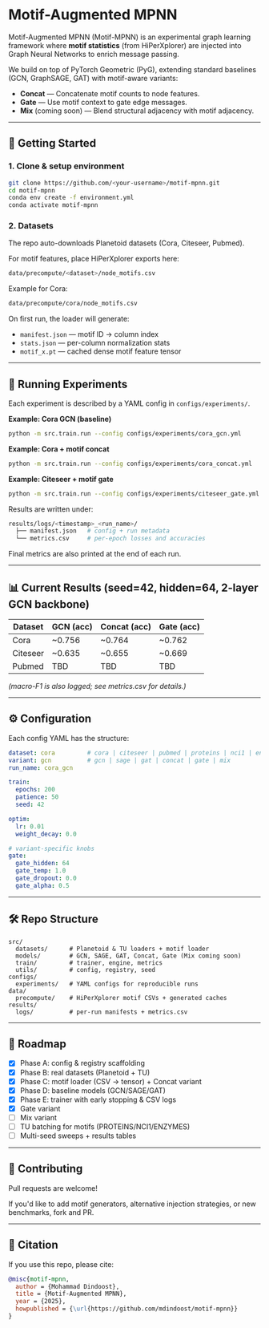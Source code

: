 # Motif-Augmented MPNN

Motif-Augmented MPNN (Motif-MPNN) is an experimental graph learning framework where **motif statistics** (from HiPerXplorer) are injected into Graph Neural Networks to enrich message passing.  

We build on top of PyTorch Geometric (PyG), extending standard baselines (GCN, GraphSAGE, GAT) with motif-aware variants:

- **Concat** — Concatenate motif counts to node features.  
- **Gate** — Use motif context to gate edge messages.  
- **Mix** (coming soon) — Blend structural adjacency with motif adjacency.  

---

## 🚀 Getting Started

### 1. Clone & setup environment
```bash
git clone https://github.com/<your-username>/motif-mpnn.git
cd motif-mpnn
conda env create -f environment.yml
conda activate motif-mpnn
```

### 2. Datasets
The repo auto-downloads Planetoid datasets (Cora, Citeseer, Pubmed).

For motif features, place HiPerXplorer exports here:
```bash
data/precompute/<dataset>/node_motifs.csv
```

Example for Cora:
```bash
data/precompute/cora/node_motifs.csv
```

On first run, the loader will generate:
- `manifest.json` — motif ID → column index
- `stats.json` — per-column normalization stats
- `motif_x.pt` — cached dense motif feature tensor

---

## 🧪 Running Experiments

Each experiment is described by a YAML config in `configs/experiments/`.

**Example: Cora GCN (baseline)**
```bash
python -m src.train.run --config configs/experiments/cora_gcn.yml
```

**Example: Cora + motif concat**
```bash
python -m src.train.run --config configs/experiments/cora_concat.yml
```

**Example: Citeseer + motif gate**
```bash
python -m src.train.run --config configs/experiments/citeseer_gate.yml
```

Results are written under:
```bash
results/logs/<timestamp>_<run_name>/
  ├── manifest.json   # config + run metadata
  └── metrics.csv     # per-epoch losses and accuracies
```

Final metrics are also printed at the end of each run.

---

## 📊 Current Results (seed=42, hidden=64, 2-layer GCN backbone)

| Dataset   | GCN (acc) | Concat (acc) | Gate (acc) |
|-----------|-----------|--------------|------------|
| Cora      | ~0.756    | ~0.764       | ~0.762     |
| Citeseer  | ~0.635    | ~0.655       | ~0.669     |
| Pubmed    | TBD       | TBD          | TBD        |

*(macro-F1 is also logged; see metrics.csv for details.)*

---

## ⚙️ Configuration

Each config YAML has the structure:

```yaml
dataset: cora         # cora | citeseer | pubmed | proteins | nci1 | enzymes
variant: gcn          # gcn | sage | gat | concat | gate | mix
run_name: cora_gcn

train:
  epochs: 200
  patience: 50
  seed: 42

optim:
  lr: 0.01
  weight_decay: 0.0

# variant-specific knobs
gate:
  gate_hidden: 64
  gate_temp: 1.0
  gate_dropout: 0.0
  gate_alpha: 0.5
```

---

## 🛠 Repo Structure

```
src/
  datasets/      # Planetoid & TU loaders + motif loader
  models/        # GCN, SAGE, GAT, Concat, Gate (Mix coming soon)
  train/         # trainer, engine, metrics
  utils/         # config, registry, seed
configs/
  experiments/   # YAML configs for reproducible runs
data/
  precompute/    # HiPerXplorer motif CSVs + generated caches
results/
  logs/          # per-run manifests + metrics.csv
```

---

## 🔮 Roadmap

- [x] Phase A: config & registry scaffolding
- [x] Phase B: real datasets (Planetoid + TU)
- [x] Phase C: motif loader (CSV → tensor) + Concat variant
- [x] Phase D: baseline models (GCN/SAGE/GAT)
- [x] Phase E: trainer with early stopping & CSV logs
- [x] Gate variant
- [ ] Mix variant
- [ ] TU batching for motifs (PROTEINS/NCI1/ENZYMES)
- [ ] Multi-seed sweeps + results tables

---

## 🙌 Contributing

Pull requests are welcome!

If you'd like to add motif generators, alternative injection strategies, or new benchmarks, fork and PR.

---

## 📜 Citation

If you use this repo, please cite:

```bibtex
@misc{motif-mpnn,
  author = {Mohammad Dindoost},
  title = {Motif-Augmented MPNN},
  year = {2025},
  howpublished = {\url{https://github.com/mdindoost/motif-mpnn}}
}
```